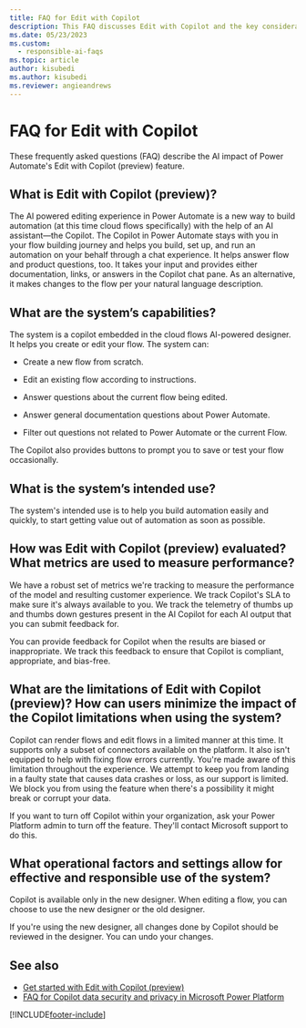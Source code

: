```yaml
---
title: FAQ for Edit with Copilot
description: This FAQ discusses Edit with Copilot and the key considerations for making use of this technology responsibly.
ms.date: 05/23/2023
ms.custom: 
  - responsible-ai-faqs
ms.topic: article
author: kisubedi
ms.author: kisubedi
ms.reviewer: angieandrews
---
```


# FAQ for Edit with Copilot

These frequently asked questions (FAQ) describe the AI impact of Power Automate's Edit with Copilot (preview) feature.

## What is Edit with Copilot (preview)?

The AI powered editing experience in Power Automate is a new way to build automation (at this time cloud flows specifically) with the help of an AI assistant&mdash;the Copilot. The Copilot in Power Automate stays with you in your flow building journey and helps you build, set up, and run an automation on your behalf through a chat experience. It helps answer flow and product questions, too. It takes your input and provides either documentation, links, or answers in the Copilot chat pane. As an alternative, it makes changes to the flow per your natural language description.

## What are the system’s capabilities?

The system is a copilot embedded in the cloud flows AI-powered designer. It helps you create or edit your flow. The system can:

- Create a new flow from scratch.

- Edit an existing flow according to instructions.

- Answer questions about the current flow being edited.

- Answer general documentation questions about Power Automate.

- Filter out questions not related to Power Automate or the current Flow.

The Copilot also provides buttons to prompt you to save or test your flow occasionally.

## What is the system’s intended use?

The system's intended use is to help you build automation easily and quickly, to start getting value out of automation as soon as possible.

## How was Edit with Copilot (preview) evaluated? What metrics are used to measure performance?

We have a robust set of metrics we're tracking to measure the performance of the model and resulting customer experience. We track Copilot's SLA to make sure it's always available to you. We track the telemetry of thumbs up and thumbs down gestures present in the AI Copilot for each AI output that you can submit feedback for.

You can provide feedback for Copilot when the results are biased or inappropriate. We track this feedback to ensure that Copilot is compliant, appropriate, and bias-free.

## What are the limitations of Edit with Copilot (preview)? How can users minimize the impact of the Copilot limitations when using the system?

Copilot can render flows and edit flows in a limited manner at this time. It supports only a subset of connectors available on the platform. It also isn't equipped to help with fixing flow errors currently. You're made aware of this limitation throughout the experience. We attempt to keep you from landing in a faulty state that causes data crashes or loss, as our support is limited. We block you from using the feature when there's a possibility it might break or corrupt your data.

If you want to turn off Copilot within your organization, ask your Power Platform admin to turn off the feature. They'll contact Microsoft support to do this.

## What operational factors and settings allow for effective and responsible use of the system?

Copilot is available only in the new designer. When editing a flow, you can choose to use the new designer or the old designer.

If you're using the new designer, all changes done by Copilot should be reviewed in the designer. You can undo your changes.

## See also

- [Get started with Edit with Copilot (preview)](get-started-with-copilot.md)
- [FAQ for Copilot data security and privacy in Microsoft Power Platform](/power-platform/faqs-copilot-data-security-privacy)

[!INCLUDE[footer-include](./includes/footer-banner.md)]
